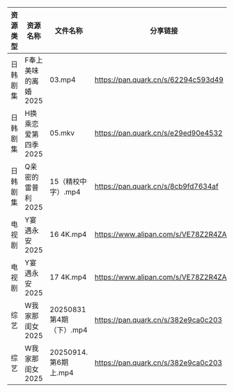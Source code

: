 | 资源类型 | 资源名称         | 文件名称                | 分享链接                                 | 更新时间                |
| ---- | ------------ | ------------------- | ------------------------------------ | ------------------- |
| 日韩剧集 | F奉上美味的离婚2025 | 03.mp4              | https://pan.quark.cn/s/62294c593d49  | 2025-10-16 12:20:26 |
| 日韩剧集 | H换乘恋爱第四季2025 | 05.mkv              | https://pan.quark.cn/s/e29ed90e4532  | 2025-10-16 12:21:10 |
| 日韩剧集 | Q亲密的雷普利2025  | 15（精校中字）.mp4        | https://pan.quark.cn/s/8cb9fd7634af  | 2025-10-16 12:24:00 |
| 电视剧  | Y宴遇永安2025    | 16 4K.mp4           | https://www.alipan.com/s/VE78Z2R4ZAM | 2025-10-16 12:04:55 |
| 电视剧  | Y宴遇永安2025    | 17 4K.mp4           | https://www.alipan.com/s/VE78Z2R4ZAM | 2025-10-16 12:04:54 |
| 综艺   | W我家那闺女2025   | 20250831 第4期（下）.mp4 | https://pan.quark.cn/s/382e9ca0c203  | 2025-10-16 10:32:51 |
| 综艺   | W我家那闺女2025   | 20250914.第6期上.mp4   | https://pan.quark.cn/s/382e9ca0c203  | 2025-10-16 10:32:54 |
